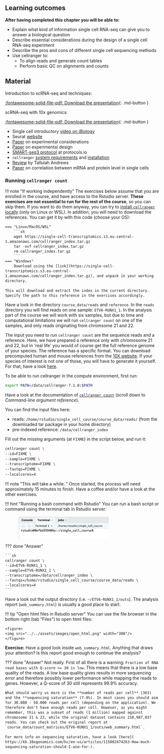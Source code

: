 ## Learning outcomes

**After having completed this chapter you will be able to:**

- Explain what kind of information single cell RNA-seq can give you to answer a biological question
- Describe essential considerations during the design of a single cell RNA-seq experiment
- Describe the pros and cons of different single cell sequencing methods
- Use cellranger to:
    - To align reads and generate count tables
    - Perform basic QC on alignments and counts

## Material

Introduction to scRNA-seq and techniques: 

[:fontawesome-solid-file-pdf: Download the presentation](../assets/pdf/introduction_scRNAseq.pdf){: .md-button }

scRNA-seq with 10x genomics: 

[:fontawesome-solid-file-pdf: Download the presentation](../assets/pdf/10x_genomics_single_cell.pdf){: .md-button }

- Single cell introductory [video on iBiology](https://www.youtube.com/watch?v=k9VFNLLQP8c)
- Seurat [website](https://satijalab.org/seurat/)
- [Paper](https://doi.org/10.3389/fcell.2018.00108) on experimental considerations
- [Paper](https://doi.org/10.1093/bib/bby007) on experimental design
- [SMART-seq3 protocol](https://www.protocols.io/view/smart-seq3-protocol-bcq4ivyw) at protocols.io
- `cellranger` [system requirements](https://support.10xgenomics.com/single-cell-gene-expression/software/overview/system-requirements) and [installation](https://support.10xgenomics.com/single-cell-gene-expression/software/pipelines/latest/installation)
- [Review](https://www.nature.com/articles/s41596-020-00409-w?proof=t) by Tallulah Andrews
- [Paper](https://www.biorxiv.org/content/10.1101/749473v3.full) on correlation between mRNA and protein level in single cells

### Running `cellranger count`

!!! note "If working independently"
    The exercises below assume that you are enrolled in the course, and have access to the Rstudio server. **These exercises are not essential to run for the rest of the course**, so you can skip them. If you want to do them anyway, you can try to [install `cellranger` locally](https://support.10xgenomics.com/single-cell-gene-expression/software/pipelines/latest/installation) (only on Linux or WSL). In addition, you will need to download the references. You can get it by with this code (choose your OS):

    === "Linux/MacOS/WSL"
        ```sh
        wget https://single-cell-transcriptomics.s3.eu-central-1.amazonaws.com/cellranger_index.tar.gz
        tar -xvf cellranger_index.tar.gz
        rm cellranger_index.tar.gz
        ```
    === "Windows"
        Download using the [link](https://single-cell-transcriptomics.s3.eu-central-1.amazonaws.com/cellranger_index.tar.gz), and unpack in your working directory. 

    This will download and extract the index in the current directory. Specify the path to this reference in the exercises accordingly. 

Have a look in the directory `course_data/reads` and `reference`. In the `reads` directory you will find reads on one sample: `ETV6-RUNX1_1`. In the analysis part of the course we will work with six samples, but due to time and computational limitations we will run `cellranger count` on one of the samples, and only reads originating from chromsome 21 and 22. 

The input you need to run `cellranger count` are the sequence reads and a reference. Here, we have prepared a reference only with chromosome 21 and 22, but in 'real life' you would of course get the full reference genome of your species. The reference has a specific format. You can download precomputed human and mouse references from the [10X website](https://support.10xgenomics.com/single-cell-gene-expression/software/downloads/latest). If your species of interest is not one of those, you will have to generate it yourself. For that, have a look [here](https://support.10xgenomics.com/single-cell-gene-expression/software/pipelines/latest/using/tutorial_mr).

To be able to run cellranger in the compute environment, first run:

```sh
export PATH=/data/cellranger-7.1.0:$PATH
```

Have a look at the documentation of [`cellranger count`](https://support.10xgenomics.com/single-cell-gene-expression/software/pipelines/latest/using/count) (scroll down to *Command-line argument reference*).

You can find the input files here:

- reads: `/home/rstudio/single_cell_course/course_data/reads/` (from the downloaded tar package in your home directory)
- pre-indexed reference: `/data/cellranger_index`

Fill out the missing arguments (at `FIXME`) in the script below, and run it:

```sh
cellranger count \
--id=FIXME \
--sample=FIXME \
--transcriptome=FIXME \
--fastqs=FIXME \
--localcores=4 
```

!!! note "This will take a while.."
    Once started, the process will need approximately 15 minutes to finish. Have a coffee and/or have a look at the other exercises. 

!!! hint "Running a bash command with Rstudio"
    You can run a bash script or command using the terminal tab in Rstudio server: 
    <figure>
    <img src="../../assets/images/select_terminal_tab.png" width="300"/>
    </figure>

??? done "Answer"
    
    ```sh
    cellranger count \
    --id=ETV6-RUNX1_1 \
    --sample=ETV6-RUNX1_1 \
    --transcriptome=/data/cellranger_index \
    --fastqs=/home/rstudio/single_cell_course/course_data/reads \
    --localcores=4 
    ```

Have a look out the output directory (i.e. `~/ETV6-RUNX1_1/outs`). The analysis report (`web_summary.html`) is usually a good place to start. 

!!! tip "Open html files in Rstudio server"
    You can use the file browser in the bottom right (tab "Files") to open html files:

    <figure>
    <img src="../../assets/images/open_html.png" width="300"/>
    </figure>

**Exercise:** Have a good look inside `web_summary.html`. Anything that draws your attention? Is this report good enough to continue the analysis? 

??? done "Answer"
    Not really. First of all there is a warning: `Fraction of RNA read bases with Q-score >= 30 is low`. This means that there is a low base quality of the reads. A low base quality gives results in more sequencing error and therefore possibly lower performance while mapping the reads to genes. However, a Q-score of 30 still represents 99.9% accuracy. 

    What should worry us more is the **number of reads per cell** (363) and the **sequencing saturation** (7.9%). In most cases you should aim for 30.000 - 50.000 reads per cell (depending on the application). We therefore don't have enough reads per cell. However, as you might remember, this was a subset of reads (1 million) mapped against chromosome 21 & 22, while the original dataset contains 210,987,037 reads. You can check out the original report at `course_data/count_matrices/ETV6-RUNX1_1/outs/web_summary.html`.
    
    For more info on sequencing saturation, have a look [here](
    https://kb.10xgenomics.com/hc/en-us/articles/115002474263-How-much-sequencing-saturation-should-I-aim-for-). 
